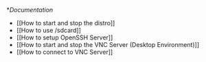 **Documentation*

* [[How to start and stop the distro]]
* [[How to use /sdcard]]
* [[How to setup OpenSSH Server]]
* [[How to start and stop the VNC Server (Desktop Environment)]]
* [[How to connect to VNC Server]]